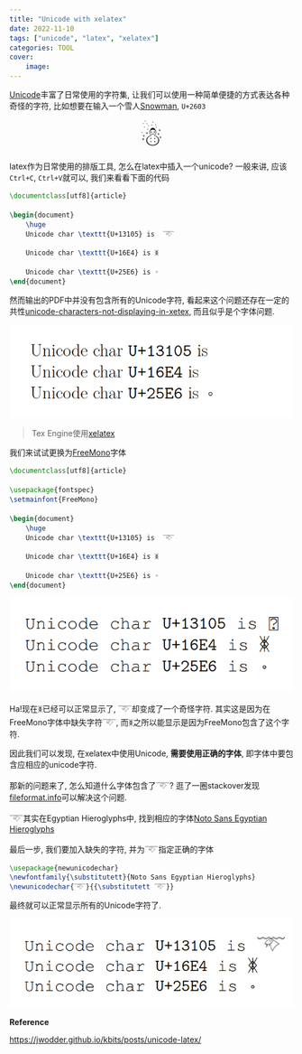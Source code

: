 ```yaml
---
title: "Unicode with xelatex"
date: 2022-11-10
tags: ["unicode", "latex", "xelatex"]
categories: TOOL
cover: 
    image: 
---
```


[Unicode](https://zh.wikipedia.org/wiki/Unicode)丰富了日常使用的字符集, 让我们可以使用一种简单便捷的方式表达各种奇怪的字符, 比如想要在输入一个雪人[Snowman](https://unicodeplus.com/U+2603), `U+2603`

<center>
<font size=18>☃</font>
</center>

latex作为日常使用的排版工具, 怎么在latex中插入一个unicode? 一般来讲, 应该`Ctrl+C`, `Ctrl+V`就可以, 我们来看看下面的代码

```latex
\documentclass[utf8]{article}

\begin{document}
    \huge
    Unicode char \texttt{U+13105} is  𓄅
    
    Unicode char \texttt{U+16E4} is ᛤ

    Unicode char \texttt{U+25E6} is ◦
\end{document}
```

然而输出的PDF中并没有包含所有的Unicode字符, 看起来这个问题还存在一定的共性[unicode-characters-not-displaying-in-xetex](https://tex.stackexchange.com/questions/45796/unicode-characters-not-displaying-in-xetex), 而且似乎是个字体问题.

![](2022-11-10-22-08-15.png#center-medium)

> Tex Engine使用[xelatex](https://en.wikipedia.org/wiki/XeTeX#Example)

我们来试试更换为[FreeMono](https://en.wikipedia.org/wiki/GNU_FreeFont)字体


```latex
\documentclass[utf8]{article}

\usepackage{fontspec}
\setmainfont{FreeMono}

\begin{document}
    \huge
    Unicode char \texttt{U+13105} is  𓄅
    
    Unicode char \texttt{U+16E4} is ᛤ

    Unicode char \texttt{U+25E6} is ◦
\end{document}
```

![](2022-11-10-22-26-48.png#center-medium)

Ha!现在ᛤ已经可以正常显示了, 𓄅却变成了一个奇怪字符. 其实这是因为在FreeMono字体中缺失字符𓄅, 而ᛤ之所以能显示是因为FreeMono包含了这个字符.

因此我们可以发现, 在xelatex中使用Unicode, **需要使用正确的字体**, 即字体中要包含应相应的unicode字符. 

那新的问题来了, 怎么知道什么字体包含了𓄅? 逛了一圈stackover发现[fileformat.info](https://www.fileformat.info/search/)可以解决这个问题. 

𓄅其实在Egyptian Hieroglyphs中, 找到相应的字体[Noto Sans Egyptian Hieroglyphs](https://fonts.google.com/noto/specimen/Noto+Sans+Egyptian+Hieroglyphs)

最后一步, 我们要加入缺失的字符, 并为𓄅指定正确的字体

```latex
\usepackage{newunicodechar}
\newfontfamily{\substitutett}{Noto Sans Egyptian Hieroglyphs}
\newunicodechar{𓄅}{{\substitutett 𓄅}} 
```

最终就可以正常显示所有的Unicode字符了.

![](2022-11-10-23-02-30.png#center-medium)

**Reference**

https://jwodder.github.io/kbits/posts/unicode-latex/
